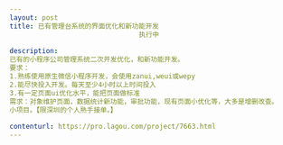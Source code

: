 ```yaml
---                
layout: post       
title: 已有管理台系统的界面优化和新功能开发
                                执行中
           
description: 
已有的小程序公司管理系统二次开发优化，和新功能开发。
要求：
1.熟练使用原生微信小程序开发，会使用zanui,weui或wepy
2.能尽快投入开发。每天至少4小时以上时间投入
3.有一定页面ui优化水平，能把页面做标准
需求：对象维护页面，数据统计新功能，审批功能，现有页面小优化等，大多是增删改查。
小项目。【限深圳的个人熟手接单。】
     
contenturl: https://pro.lagou.com/project/7663.html      
---                 
```

